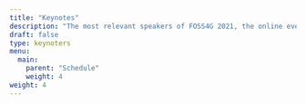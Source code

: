 ```yaml
---
title: "Keynotes"
description: "The most relevant speakers of FOSS4G 2021, the online event on FOSS technologies around geolocation topics."
draft: false
type: keynoters
menu:
  main:
    parent: "Schedule"
    weight: 4
weight: 4
---
```

